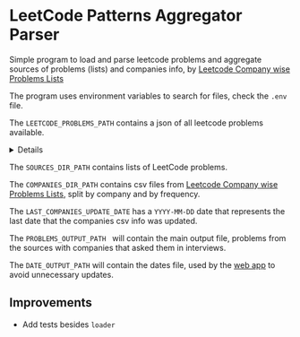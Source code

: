 # LeetCode Patterns Aggregator Parser

Simple program to load and parse leetcode problems and aggregate sources of
problems (lists) and companies info, by [Leetcode Company wise Problems Lists](https://github.com/liquidslr/leetcode-company-wise-problems)

The program uses environment variables to search for files, check the `.env`
file.

The `LEETCODE_PROBLEMS_PATH` contains a json of all leetcode problems available.

<details>
{
  "$schema": "http://json-schema.org/draft-04/schema#",
  "type": "object",
  "properties": {
    "id": {
      "type": "string"
    },
    "title": {
      "type": "string"
    },
    "difficulty": {
      "type": "string"
    },
    "premium": {
      "type": "boolean"
    },
    "url": {
      "type": "string"
    },
    "topics": {
      "type": "array",
      "items": [
        {
          "type": "string"
        },
        {
          "type": "string"
        }
      ]
    }
  },
  "required": [
    "id",
    "title",
    "difficulty",
    "premium",
    "url",
    "topics"
  ]
}
</details>

The `SOURCES_DIR_PATH` contains lists of LeetCode problems.

The `COMPANIES_DIR_PATH` contains csv files from [Leetcode Company wise Problems Lists](https://github.com/liquidslr/leetcode-company-wise-problems), split by company and by frequency.

The `LAST_COMPANIES_UPDATE_DATE` has a `YYYY-MM-DD` date that represents the
last date that the companies csv info was updated.

The `PROBLEMS_OUTPUT_PATH ` will contain the main output file, problems from
the sources with companies that asked them in interviews.

The `DATE_OUTPUT_PATH` will contain the dates file, used by the [web app](https://github.com/pgvi/lc-patterns-aggregator/tree/master/web) to avoid unnecessary updates.

## Improvements

- Add tests besides `loader`
